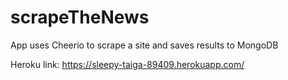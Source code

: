 # scrapeTheNews
App uses Cheerio to scrape a site and saves results to MongoDB

Heroku link: https://sleepy-taiga-89409.herokuapp.com/